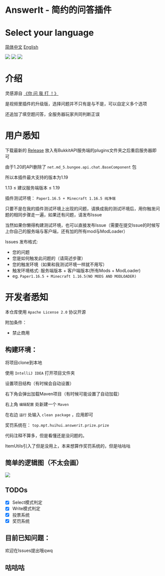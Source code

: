 # AnswerIt - 简约的问答插件


# Select your language

<a href=".\README.md">简体中文</a> <a href=".\README_EN.md">English</a> 

![](https://img.shields.io/badge/Spigot%2FPaper-1.13%2B-orange)
![](https://img.shields.io/github/license/MinecraftProgrammingTeam/AnswerIt)
![](https://img.shields.io/badge/made%20in-MPT-important)

# 介绍

灵感源自 [《你 问 我 打 ！》](https://www.bilibili.com/video/BV13V4y1W7X6/)

是视频里插件的升级版，选择问题并不只有是与不是，可以自定义多个选项

还追加了填空题问答，全服务器玩家共同判断正误



# 用户悉知

下载最新的 [Release](https://github.com/MinecraftProgrammingTeam/AnswerIt/releases/latest) 放入有BukkitAPI服务端的plugins文件夹之后重启服务器即可

由于1.20的API删除了 `net.md_5.bungee.api.chat.BaseComponent` 包

所以本插件最大支持的版本为1.19

1.13 ≤ 建议服务端版本 ≤ 1.19

插件测试环境： `Paper1.16.5 + Minecraft 1.16.5 纯净端`

只要不是在我的插件测试环境上出现的问题，请换成我的测试环境后，用你触发问题的相同步骤走一遍，如果还有问题，请发布Issue

当然如果你懒得构建测试环境，也可以直接发布Issue（需要在提交Issue的时候写上你自己的服务端与客户端，还有加的所有mod与ModLoader）

Issues 发布格式:
- 您的问题
- 您是如何触发此问题的（请简述步骤）
- 您的触发环境（如果和我测试环境一样就不用写）
- 触发环境格式: 服务端版本 + 客户端版本(所有Mods + ModLoader)
- eg. `Paper1.16.5 + Minecraft 1.16.5(NO MODS AND MODLOADER)`

# 开发者悉知

本仓库使用 `Apache License 2.0` 协议开源

附加条件：

- 禁止商用

## 构建环境：

将项目clone到本地

使用 `IntelliJ IDEA` 打开项目文件夹

设置项目结构（有时候会自动设置）

右下角会弹出加载Maven项目（有时候可能设置了自动加载）

右上角 `编辑配置` 处新建一个 `Maven`

在右边 `运行` 处输入 `clean package` ，应用即可

奖罚系统在： `top.mpt.huihui.answerit.prize.prize`

代码注释不算多，但是看懂还是没问题的。

ItemUtils引入了但是没用上，本来想算作奖罚系统的，但是咕咕咕

## 简单的逻辑图（不太会画）

![](https://user-images.githubusercontent.com/64721484/214585912-42e1b229-573d-4269-adc0-1c85048b9b98.png)

## TODOs

- [x] Select模式判定
- [x] Write模式判定
- [x] 投票系统
- [x] 奖罚系统

## 目前已知问题：

欢迎在Issues提出哦qwq

## 咕咕咕


